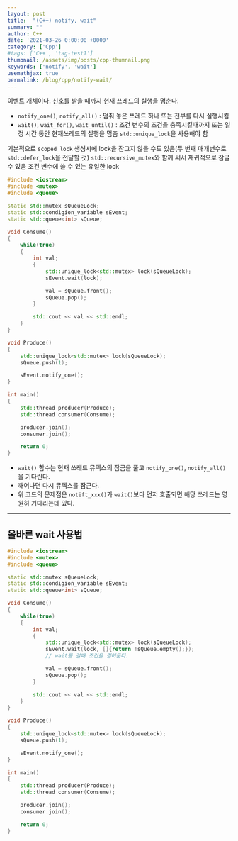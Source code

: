 ```yaml
---
layout: post
title:  "(C++) notify, wait"
summary: ""
author: C++
date: '2021-03-26 0:00:00 +0000'
category: ['Cpp']
#tags: ['C++', 'tag-test1']
thumbnail: /assets/img/posts/cpp-thumnail.png
keywords: ['notify', 'wait']
usemathjax: true
permalink: /blog/cpp/notify-wait/
---
```


이벤트 개체이다. 신호를 받을 때까지 현재 쓰레드의 실행을 멈춘다.

* `notify_one()`, `notify_all()` : 멈춰 놓은 쓰레드 하나 또는 전부를 다시 실행시킴
* `wait()`, `wait_for()`, `wait_until()` : 조건 변수의 조건을 충족시킬때까지 또는 일정 시간 동안 현재쓰레드의 실행을 멈춤
`std::unique_lock`을 사용해야 함

기본적으로 `scoped_lock`
생성시에 lock을 잠그지 않을 수도 있음(두 번째 매개변수로 `std::defer_lock`을 전달할 것)
`std::recursive_mutex`와 함께 써서 재귀적으로 잠글 수 있음
조건 변수에 쓸 수 있는 유일한 lock

```cpp
#include <iostream>
#include <mutex>
#include <queue>

static std::mutex sQueueLock;
static std::condigion_variable sEvent;
static std::queue<int> sQueue;

void Consume()
{
    while(true)
    {
        int val;
        {
            std::unique_lock<std::mutex> lock(sQueueLock);
            sEvent.wait(lock);

            val = sQueue.front();
            sQueue.pop();
        }

        std::cout << val << std::endl;
    }
}

void Produce()
{
    std::unique_lock<std::mutex> lock(sQueueLock);
    sQueue.push(1);

    sEvent.notify_one();
}

int main()
{
    std::thread producer(Produce);
    std::thread consumer(Consume);

    producer.join();
    consumer.join();

    return 0;
}
```

* `wait()` 함수는 현재 쓰레드 뮤텍스의 잠금을 풀고 `notify_one()`, `notify_all()`을 기다린다.
* 깨어나면 다시 뮤텍스를 잠근다.
* 위 코드의 문제점은 `notift_xxx()`가 `wait()`보다 먼저 호출되면 해당 쓰레드는 영원히 기다리는데 있다.

---

## 올바른 wait 사용법

```cpp
#include <iostream>
#include <mutex>
#include <queue>

static std::mutex sQueueLock;
static std::condigion_variable sEvent;
static std::queue<int> sQueue;

void Consume()
{
    while(true)
    {
        int val;
        {
            std::unique_lock<std::mutex> lock(sQueueLock);
            sEvent.wait(lock, []{return !sQueue.empty();});
            // wait를 걸때 조건을 걸어둔다.

            val = sQueue.front();
            sQueue.pop();
        }

        std::cout << val << std::endl;
    }
}

void Produce()
{
    std::unique_lock<std::mutex> lock(sQueueLock);
    sQueue.push(1);

    sEvent.notify_one();
}

int main()
{
    std::thread producer(Produce);
    std::thread consumer(Consume);

    producer.join();
    consumer.join();

    return 0;
}
```
